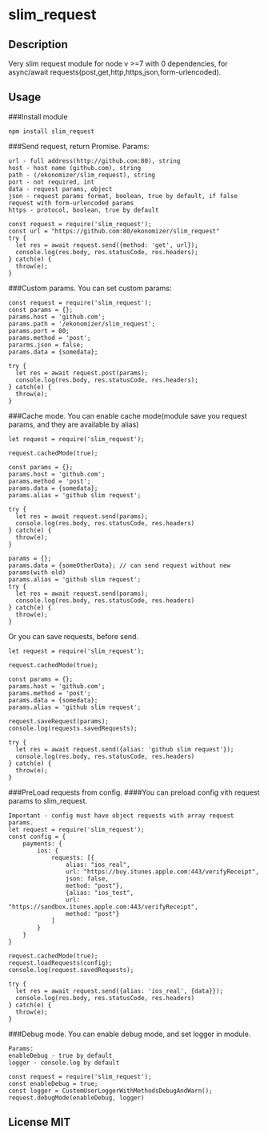 # slim_request
## Description
Very slim request module for node v >=7 with 0 dependencies, for async/await requests(post,get,http,https,json,form-urlencoded).

## Usage
###Install module
```
npm install slim_request
```
###Send request, return Promise.
Params: 
```
url - full address(http://github.com:80), string
host - host name (github.com), string
path - (/ekonomizer/slim_request), string
port - not required, int
data - request params, object
json - request params format, boolean, true by default, if false request with form-urlencoded params
https - protocol, boolean, true by default

const request = require('slim_request');
const url = "https://github.com:80/ekonomizer/slim_request"
try {
  let res = await request.send({method: 'get', url});
  console.log(res.body, res.statusCode, res.headers);
} catch(e) {
  throw(e);
}
```

###Custom params. You can set custom params:
```
const request = require('slim_request');
const params = {};
params.host = 'github.com';
params.path = '/ekonomizer/slim_request';
params.port = 80;
params.method = 'post';
pararms.json = false;
params.data = {somedata};

try {
  let res = await request.post(params);
  console.log(res.body, res.statusCode, res.headers);
} catch(e) {
  throw(e);
}
```

###Cache mode. You can enable cache mode(module save you request params, and they are available by alias)
```
let request = require('slim_request');

request.cachedMode(true);

const params = {};
params.host = 'github.com';
params.method = 'post';
params.data = {somedata};
params.alias = 'github slim request';

try {
  let res = await request.send(params);
  console.log(res.body, res.statusCode, res.headers)
} catch(e) {
  throw(e);
}

params = {};
params.data = {someOtherData}; // can send request without new params(with old)
params.alias = 'github slim request';
try {
  let res = await request.send(params);
  console.log(res.body, res.statusCode, res.headers)
} catch(e) {
  throw(e);
}
```
Or you can save requests, before send.
```
let request = require('slim_request');

request.cachedMode(true);

const params = {};
params.host = 'github.com';
params.method = 'post';
params.data = {somedata};
params.alias = 'github slim request';

request.saveRequest(params);
console.log(requests.savedRequests);

try {
  let res = await request.send({alias: 'github slim request'});
  console.log(res.body, res.statusCode, res.headers)
} catch(e) {
  throw(e);
}
```

###PreLoad requests from config.
####You can preload config vith request params to slim_request.
```
Important - config must have object requests with array request params.
let request = require('slim_request');
const config = {
    payments: {
        ios: {
            requests: [{
                alias: "ios_real",
                url: "https://buy.itunes.apple.com:443/verifyReceipt",
                json: false,
                method: "post"},
                {alias: "ios_test",
                url: "https://sandbox.itunes.apple.com:443/verifyReceipt",
                method: "post"}
            ]
        }
    }
}

request.cachedMode(true);
request.loadRequests(config);
console.log(request.savedRequests);

try {
  let res = await request.send({alias: 'ios_real', {data}});
  console.log(res.body, res.statusCode, res.headers)
} catch(e) {
  throw(e);
}
```
###Debug mode. You can enable debug mode, and set logger in module.
```
Params:
enableDebug - true by default
logger - console.log by default

const request = require('slim_request');
const enableDebug = true;
const logger = CustomUserLoggerWithMethodsDebugAndWarn();
request.debugMode(enableDebug, logger)
```
## License MIT
